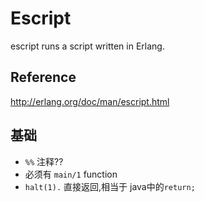 # Escript

escript runs a script written in Erlang.

## Reference

http://erlang.org/doc/man/escript.html

## 基础

- ```%%``` 注释??
- 必须有 ```main/1``` function
- ```halt(1).``` 直接返回,相当于 java中的```return;```


